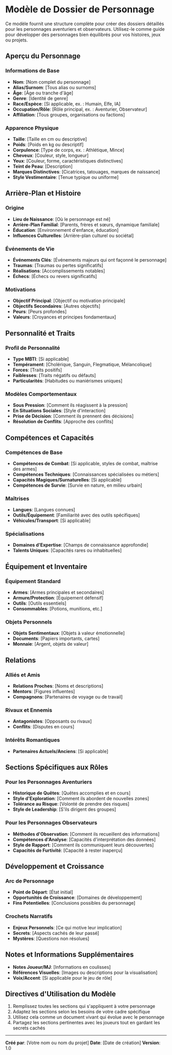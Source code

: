 # Modèle de Dossier de Personnage

Ce modèle fournit une structure complète pour créer des dossiers détaillés pour les personnages aventuriers et observateurs. Utilisez-le comme guide pour développer des personnages bien équilibrés pour vos histoires, jeux ou projets.

## Aperçu du Personnage

### Informations de Base
- **Nom**: [Nom complet du personnage]
- **Alias/Surnom**: [Tous alias ou surnoms]
- **Âge**: [Âge ou tranche d'âge]
- **Genre**: [Identité de genre]
- **Race/Espèce**: [Si applicable, ex. : Humain, Elfe, IA]
- **Occupation/Rôle**: [Rôle principal, ex. : Aventurier, Observateur]
- **Affiliation**: [Tous groupes, organisations ou factions]

### Apparence Physique
- **Taille**: [Taille en cm ou descriptive]
- **Poids**: [Poids en kg ou descriptif]
- **Corpulence**: [Type de corps, ex. : Athlétique, Mince]
- **Cheveux**: [Couleur, style, longueur]
- **Yeux**: [Couleur, forme, caractéristiques distinctives]
- **Teint de Peau**: [Description]
- **Marques Distinctives**: [Cicatrices, tatouages, marques de naissance]
- **Style Vestimentaire**: [Tenue typique ou uniforme]

## Arrière-Plan et Histoire

### Origine
- **Lieu de Naissance**: [Où le personnage est né]
- **Arrière-Plan Familial**: [Parents, frères et sœurs, dynamique familiale]
- **Éducation**: [Environnement d'enfance, éducation]
- **Influences Culturelles**: [Arrière-plan culturel ou sociétal]

### Événements de Vie
- **Événements Clés**: [Événements majeurs qui ont façonné le personnage]
- **Traumas**: [Traumas ou pertes significatifs]
- **Réalisations**: [Accomplissements notables]
- **Échecs**: [Échecs ou revers significatifs]

### Motivations
- **Objectif Principal**: [Objectif ou motivation principale]
- **Objectifs Secondaires**: [Autres objectifs]
- **Peurs**: [Peurs profondes]
- **Valeurs**: [Croyances et principes fondamentaux]

## Personnalité et Traits

### Profil de Personnalité
- **Type MBTI**: [Si applicable]
- **Tempérament**: [Cholérique, Sanguin, Flegmatique, Mélancolique]
- **Forces**: [Traits positifs]
- **Faiblesses**: [Traits négatifs ou défauts]
- **Particularités**: [Habitudes ou maniérismes uniques]

### Modèles Comportementaux
- **Sous Pression**: [Comment ils réagissent à la pression]
- **En Situations Sociales**: [Style d'interaction]
- **Prise de Décision**: [Comment ils prennent des décisions]
- **Résolution de Conflits**: [Approche des conflits]

## Compétences et Capacités

### Compétences de Base
- **Compétences de Combat**: [Si applicable, styles de combat, maîtrise des armes]
- **Compétences Techniques**: [Connaissances spécialisées ou métiers]
- **Capacités Magiques/Surnaturelles**: [Si applicable]
- **Compétences de Survie**: [Survie en nature, en milieu urbain]

### Maîtrises
- **Langues**: [Langues connues]
- **Outils/Équipement**: [Familiarité avec des outils spécifiques]
- **Véhicules/Transport**: [Si applicable]

### Spécialisations
- **Domaines d'Expertise**: [Champs de connaissance approfondie]
- **Talents Uniques**: [Capacités rares ou inhabituelles]

## Équipement et Inventaire

### Équipement Standard
- **Armes**: [Armes principales et secondaires]
- **Armure/Protection**: [Équipement défensif]
- **Outils**: [Outils essentiels]
- **Consommables**: [Potions, munitions, etc.]

### Objets Personnels
- **Objets Sentimentaux**: [Objets à valeur émotionnelle]
- **Documents**: [Papiers importants, cartes]
- **Monnaie**: [Argent, objets de valeur]

## Relations

### Alliés et Amis
- **Relations Proches**: [Noms et descriptions]
- **Mentors**: [Figures influentes]
- **Compagnons**: [Partenaires de voyage ou de travail]

### Rivaux et Ennemis
- **Antagonistes**: [Opposants ou rivaux]
- **Conflits**: [Disputes en cours]

### Intérêts Romantiques
- **Partenaires Actuels/Anciens**: [Si applicable]

## Sections Spécifiques aux Rôles

### Pour les Personnages Aventuriers
- **Historique de Quêtes**: [Quêtes accomplies et en cours]
- **Style d'Exploration**: [Comment ils abordent de nouvelles zones]
- **Tolérance au Risque**: [Volonté de prendre des risques]
- **Style de Leadership**: [S'ils dirigent des groupes]

### Pour les Personnages Observateurs
- **Méthodes d'Observation**: [Comment ils recueillent des informations]
- **Compétences d'Analyse**: [Capacités d'interprétation des données]
- **Style de Rapport**: [Comment ils communiquent leurs découvertes]
- **Capacités de Furtivité**: [Capacité à rester inaperçu]

## Développement et Croissance

### Arc de Personnage
- **Point de Départ**: [État initial]
- **Opportunités de Croissance**: [Domaines de développement]
- **Fins Potentielles**: [Conclusions possibles du personnage]

### Crochets Narratifs
- **Enjeux Personnels**: [Ce qui motive leur implication]
- **Secrets**: [Aspects cachés de leur passé]
- **Mystères**: [Questions non résolues]

## Notes et Informations Supplémentaires
- **Notes Joueur/MJ**: [Informations en coulisses]
- **Références Visuelles**: [Images ou descriptions pour la visualisation]
- **Voix/Accent**: [Si applicable pour le jeu de rôle]

## Directives d'Utilisation du Modèle
1. Remplissez toutes les sections qui s'appliquent à votre personnage
2. Adaptez les sections selon les besoins de votre cadre spécifique
3. Utilisez cela comme un document vivant qui évolue avec le personnage
4. Partagez les sections pertinentes avec les joueurs tout en gardant les secrets cachés

---

**Créé par**: [Votre nom ou nom du projet]
**Date**: [Date de création]
**Version**: 1.0